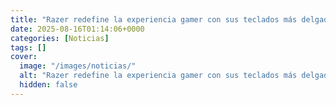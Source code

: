 ```yaml
---
title: "Razer redefine la experiencia gamer con sus teclados más delgados, rápidos y resistentes"
date: 2025-08-16T01:14:06+0000
categories: [Noticias]
tags: []
cover:
  image: "/images/noticias/"
  alt: "Razer redefine la experiencia gamer con sus teclados más delgados, rápidos y resistentes"
  hidden: false
---
```




